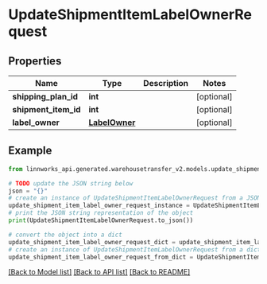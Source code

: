 # UpdateShipmentItemLabelOwnerRequest


## Properties

Name | Type | Description | Notes
------------ | ------------- | ------------- | -------------
**shipping_plan_id** | **int** |  | [optional] 
**shipment_item_id** | **int** |  | [optional] 
**label_owner** | [**LabelOwner**](LabelOwner.md) |  | [optional] 

## Example

```python
from linnworks_api.generated.warehousetransfer_v2.models.update_shipment_item_label_owner_request import UpdateShipmentItemLabelOwnerRequest

# TODO update the JSON string below
json = "{}"
# create an instance of UpdateShipmentItemLabelOwnerRequest from a JSON string
update_shipment_item_label_owner_request_instance = UpdateShipmentItemLabelOwnerRequest.from_json(json)
# print the JSON string representation of the object
print(UpdateShipmentItemLabelOwnerRequest.to_json())

# convert the object into a dict
update_shipment_item_label_owner_request_dict = update_shipment_item_label_owner_request_instance.to_dict()
# create an instance of UpdateShipmentItemLabelOwnerRequest from a dict
update_shipment_item_label_owner_request_from_dict = UpdateShipmentItemLabelOwnerRequest.from_dict(update_shipment_item_label_owner_request_dict)
```
[[Back to Model list]](../README.md#documentation-for-models) [[Back to API list]](../README.md#documentation-for-api-endpoints) [[Back to README]](../README.md)


